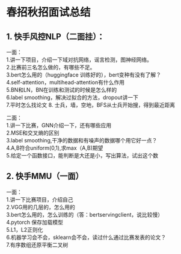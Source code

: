# 春招秋招面试总结
## 1. 快手风控NLP（二面挂）：  

一面：  
1.讲一下项目，介绍一下域对抗网络，谣言检测，图神经网络。  
2.比赛前三名怎么做的，有哪些不足。  
3.bert怎么用的（huggingface 训练好的），bert变种有没有了解？  
4.self-attention，multihead-attention有什么作用  
5.BN和LN，BN在训练和测试的时候是怎么样的  
6.label smoothing，解决过拟合的方法，dropout讲一下  
7.平时怎么找论文
8. 士兵，墙，空地，BFS从士兵开始搜，得到最近距离  

二面：  
1.讲一下比赛，GNN介绍一下，还有哪些应用  
2.MSE和交叉熵的区别  
3.label smoothing,干净的数据和有噪声的数据哪个用它好一点？  
4.A,B符合uniform(0,1),求max（A,B)期望  
5.给定一个函数接口，能判断是大还是小，写出算法，试出这个数  

## 2. 快手MMU（一面）  
一面：  
1.讲一下比赛项目，介绍自己  
2.VGG用的几层的，怎么用的  
3.bert怎么用的，怎么训练的（答：bertservingclient，说比较慢）  
4.pytorch 保存加载模型  
5.L1，L2正则化  
6.机器学习会不会，sklearn会不会，读过什么通过比赛发表的论文？  
7.有序数组还原平衡二叉树



